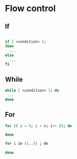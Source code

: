 # Flow control

## If

```sh

if [ <condition> ];
then
  ...
else
  ...
fi
```

## While

```sh
while [ <condition> ]; do
 ...
done
```

## For

```sh
for (( i = 0; i < n; i++ )); do
    
done

for i in {1..5} ; do
    
done
```
